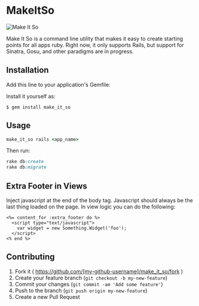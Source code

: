 # MakeItSo

![Make It So](http://images.simplysyndicated.com/wp-content/uploads/2014/07/make-it-so-captain.jpg)

Make It So is a command line utility that makes it easy to create starting points
for all apps ruby. Right now, it only supports Rails, but support for Sinatra,
Gosu, and other paradigms are in progress.

## Installation

Add this line to your application's Gemfile:

Install it yourself as:

    $ gem install make_it_so

## Usage

```ruby
make_it_so rails <app_name>
```

Then run:
```ruby
rake db:create
rake db:migrate
```

## Extra Footer in Views

Inject javascript at the end of the body tag. Javascript should always be the last thing loaded on the page. In view logic you can do the following:

```
<%= content_for :extra_footer do %>
  <script type="text/javascript">
    var widget = new Something.Widget('foo');
  </script>
<% end %>
```

## Contributing

1. Fork it ( https://github.com/[my-github-username]/make_it_so/fork )
2. Create your feature branch (`git checkout -b my-new-feature`)
3. Commit your changes (`git commit -am 'Add some feature'`)
4. Push to the branch (`git push origin my-new-feature`)
5. Create a new Pull Request
